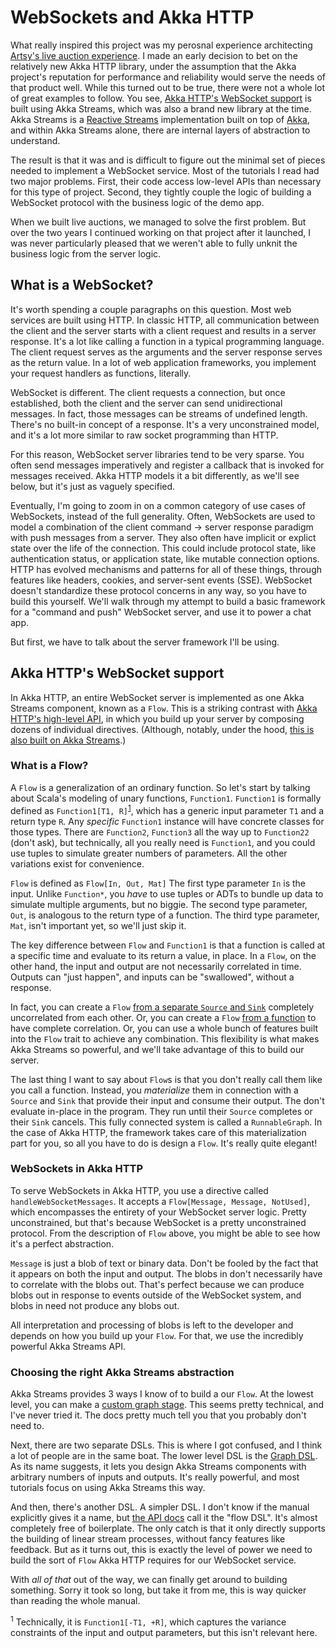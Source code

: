 # WebSockets and Akka HTTP

What really inspired this project was my perosnal experience architecting [Artsy's live auction experience](http://artsy.github.io/blog/2016/08/09/the-tech-behind-live-auction-integration/). I made an early decision to bet on the relatively new Akka HTTP library, under the assumption that the Akka project's reputation for performance and reliability would serve the needs of that product well. While this turned out to be true, there were not a whole lot of great examples to follow. You see, [Akka HTTP's WebSocket support](https://doc.akka.io/docs/akka-http/current/server-side/websocket-support.html) is built using Akka Streams, which was also a brand new library at the time. Akka Streams is a [Reactive Streams](http://www.reactive-streams.org/) implementation built on top of [Akka](https://doc.akka.io/docs/akka/current/guide/introduction.html), and within Akka Streams alone, there are internal layers of abstraction to understand.

The result is that it was and is difficult to figure out the minimal set of pieces needed to implement a WebSocket service. Most of the tutorials I read had two major problems. First, their code access low-level APIs than necessary for this type of project. Second, they tightly couple the logic of building a WebSocket protocol with the business logic of the demo app.

When we built live auctions, we managed to solve the first problem. But over the two years I continued working on that project after it launched, I was never particularly pleased that we weren't able to fully unknit the business logic from the server logic.

## What is a WebSocket?

It's worth spending a couple paragraphs on this question. Most web services are built using HTTP. In classic HTTP, all communication between the client and the server starts with a client request and results in a server response. It's a lot like calling a function in a typical programming language. The client request serves as the arguments and the server response serves as the return value. In a lot of web application frameworks, you implement your request handlers as functions, literally.

WebSocket is different. The client requests a connection, but once established, both the client and the server can send unidirectional messages. In fact, those messages can be streams of undefined length. There's no built-in concept of a response. It's a very unconstrained model, and it's a lot more similar to raw socket programming than HTTP.

For this reason, WebSocket server libraries tend to be very sparse. You often send messages imperatively and register a callback that is invoked for messages received. Akka HTTP models it a bit differently, as we'll see below, but it's just as vaguely specified.

Eventually, I'm going to zoom in on a common category of use cases of WebSockets, instead of the full generality. Often, WebSockets are used to model a combination of the client command -> server response paradigm with push messages from a server. They also often have implicit or explict state over the life of the connection. This could include protocol state, like authentication status, or application state, like mutable connection options. HTTP has evolved mechanisms and patterns for all of these things, through features like headers, cookies, and server-sent events (SSE). WebSocket doesn't standardize these protocol concerns in any way, so you have to build this yourself. We'll walk through my attempt to build a basic framework for a "command and push" WebSocket server, and use it to power a chat app.

But first, we have to talk about the server framework I'll be using.

## Akka HTTP's WebSocket support

In Akka HTTP, an entire WebSocket server is implemented as one Akka Streams component, known as a `Flow`. This is a striking contrast with [Akka HTTP's high-level API](https://doc.akka.io/docs/akka-http/current/routing-dsl/index.html), in which you build up your server by composing dozens of individual directives. (Although, notably, under the hood, [this is also built on Akka Streams](https://doc.akka.io/docs/akka-http/current/server-side/low-level-api.html).)

### What is a Flow?

A `Flow` is a generalization of an ordinary function. So let's start by talking about Scala's modeling of unary functions, `Function1`. `Function1` is formally defined as `Function1[T1, R]`<sup>[1](#1)</sup>, which has a generic input parameter `T1` and a return type `R`. Any _specific_ `Function1` instance will have concrete classes for those types. There are `Function2`, `Function3` all the way up to `Function22` (don't ask), but technically, all you really need is `Function1`, and you could use tuples to simulate greater numbers of parameters. All the other variations exist for convenience.

`Flow` is defined as `Flow[In, Out, Mat]` The first type parameter `In` is the input. Unlike `Function*`, you _have_ to use tuples or ADTs to bundle up data to simulate multiple arguments, but no biggie. The second type parameter, `Out`, is analogous to the return type of a function. The third type parameter, `Mat`, isn't important yet, so we'll just skip it.

The key difference between `Flow` and `Function1` is that a function is called at a specific time and evaluate to its return a value, in place. In a `Flow`, on the other hand, the input and output are not necessarily correlated in time. Outputs can "just happen", and inputs can be "swallowed", without a response.

In fact, you can create a `Flow` [from a separate `Source` and `Sink`](<https://doc.akka.io/api/akka/2.5.12/akka/stream/scaladsl/Flow$.html#fromSinkAndSource[I,O](sink:akka.stream.Graph[akka.stream.SinkShape[I],_],source:akka.stream.Graph[akka.stream.SourceShape[O],_]):akka.stream.scaladsl.Flow[I,O,akka.NotUsed]>) completely uncorrelated from each other. Or, you can create a `Flow` [from a function](<https://doc.akka.io/api/akka/2.5.12/akka/stream/scaladsl/Flow$.html#fromFunction[A,B](f:A=%3EB):akka.stream.scaladsl.Flow[A,B,akka.NotUsed]>) to have complete correlation. Or, you can use a whole bunch of features built into the `Flow` trait to achieve any combination. This flexibility is what makes Akka Streams so powerful, and we'll take advantage of this to build our server.

The last thing I want to say about `Flow`s is that you don't really call them like you call a function. Instead, you _materialize_ them in connection with a `Source` and `Sink` that provide their input and consume their output. The don't evaluate in-place in the program. They run until their `Source` completes or their `Sink` cancels. This fully connected system is called a `RunnableGraph`. In the case of Akka HTTP, the framework takes care of this materialization part for you, so all you have to do is design a `Flow`. It's really quite elegant!

### WebSockets in Akka HTTP

To serve WebSockets in Akka HTTP, you use a directive called `handleWebSocketMessages`. It accepts a `Flow[Message, Message, NotUsed]`, which encompasses the entirety of your WebSocket server logic. Pretty unconstrained, but that's because WebSocket is a pretty unconstrained protocol. From the description of `Flow` above, you might be able to see how it's a perfect abstraction.

`Message` is just a blob of text or binary data. Don't be fooled by the fact that it appears on both the input and output. The blobs in don't necessarily have to correlate with the blobs out. That's perfect because we can produce blobs out in response to events outside of the WebSocket system, and blobs in need not produce any blobs out.

All interpretation and processing of blobs is left to the developer and depends on how you build up your `Flow`. For that, we use the incredibly powerful Akka Streams API.

### Choosing the right Akka Streams abstraction

Akka Streams provides 3 ways I know of to build a our `Flow`. At the lowest level, you can make a [custom graph stage](https://doc.akka.io/docs/akka/2.5.14/stream/stream-customize.html). This seems pretty technical, and I've never tried it. The docs pretty much tell you that you probably don't need to.

Next, there are two separate DSLs. This is where I got confused, and I think a lot of people are in the same boat. The lower level DSL is the [Graph DSL](https://doc.akka.io/docs/akka/2.5.14/stream/stream-graphs.html). As its name suggests, it lets you design Akka Streams components with arbitrary numbers of inputs and outputs. It's really powerful, and most tutorials focus on using Akka Streams this way.

And then, there's another DSL. A simpler DSL. I don't know if the manual explicitly gives it a name, but [the API docs](https://doc.akka.io/api/akka/2.5.12/akka/stream/scaladsl/) call it the "flow DSL". It's almost completely free of boilerplate. The only catch is that it only directly supports the building of linear stream processes, without fancy features like feedback. But as it turns out, this is exactly the level of power we need to build the sort of `Flow` Akka HTTP requires for our WebSocket service.

With _all of that_ out of the way, we can finally get around to building something. Sorry it took so long, but take it from me, this is way quicker than reading the whole manual.

<a target="1"><sup>1</sup></a> Technically, it is `Function1[-T1, +R]`, which captures the variance constraints of the input and output parameters, but this isn't relevant here.
